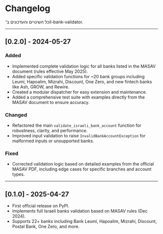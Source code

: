 # Changelog

כל השינויים והעדכונים ב־il-bank-validator.

---

## [0.2.0] - 2024-05-27
### Added
- Implemented complete validation logic for all banks listed in the MASAV document (rules effective May 2025).
- Added specific validation functions for ~20 bank groups including Leumi, Hapoalim, Mizrahi, Discount, One Zero, and new fintech banks like Ash, GROW, and Rewire.
- Created a modular dispatcher for easy extension and maintenance.
- Added a comprehensive test suite with examples directly from the MASAV document to ensure accuracy.

### Changed
- Refactored the main `validate_israeli_bank_account` function for robustness, clarity, and performance.
- Improved input validation to raise `InvalidBankAccountException` for malformed inputs or unsupported banks.

### Fixed
- Corrected validation logic based on detailed examples from the official MASAV PDF, including edge cases for specific branches and account types.

---

## [0.1.0] - 2025-04-27
- First official release on PyPI.
- Implements full Israeli banks validation based on MASAV rules (Dec 2024).
- Supports 22+ banks including Bank Leumi, Hapoalim, Mizrahi, Discount, Postal Bank, One Zero, and more.
